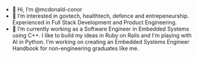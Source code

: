 - 👋 Hi, I’m @mcdonald-conor
- 👀 I’m interested in govtech, healthtech, defence and entrepeneurship. Experienced in Full Stack Development and Product Engineering.
- 🌱 I’m currently working as a Software Engineer in Embedded Systems using C++. I like to build my ideas in Ruby on Rails and I'm playing with AI in Python. I'm working on creating an Embedded Systems Engineer Handbook for non-engineering graduates like me. 
